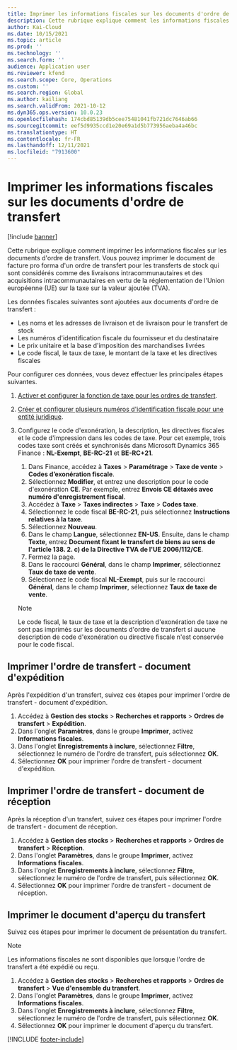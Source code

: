 ```yaml
---
title: Imprimer les informations fiscales sur les documents d'ordre de transfert
description: Cette rubrique explique comment les informations fiscales déterminées par le service de calcul des taxes peuvent être imprimées sur les documents d'ordre de transfert.
author: Kai-Cloud
ms.date: 10/15/2021
ms.topic: article
ms.prod: ''
ms.technology: ''
ms.search.form: ''
audience: Application user
ms.reviewer: kfend
ms.search.scope: Core, Operations
ms.custom: ''
ms.search.region: Global
ms.author: kailiang
ms.search.validFrom: 2021-10-12
ms.dyn365.ops.version: 10.0.23
ms.openlocfilehash: 174cbd85139db5cee75481041fb721dc7646ab66
ms.sourcegitcommit: eef5d9935ccd1e20e69a1d5b773956aeba4a46bc
ms.translationtype: HT
ms.contentlocale: fr-FR
ms.lasthandoff: 12/11/2021
ms.locfileid: "7913600"
---
```

# <a name="print-tax-information-on-transfer-order-documents"></a>Imprimer les informations fiscales sur les documents d'ordre de transfert

[!include [banner](../../includes/banner.md)]

Cette rubrique explique comment imprimer les informations fiscales sur les documents d'ordre de transfert. Vous pouvez imprimer le document de facture pro forma d'un ordre de transfert pour les transferts de stock qui sont considérés comme des livraisons intracommunautaires et des acquisitions intracommunautaires en vertu de la réglementation de l'Union européenne (UE) sur la taxe sur la valeur ajoutée (TVA). 

Les données fiscales suivantes sont ajoutées aux documents d'ordre de transfert :

- Les noms et les adresses de livraison et de livraison pour le transfert de stock
- Les numéros d'identification fiscale du fournisseur et du destinataire
- Le prix unitaire et la base d'imposition des marchandises livrées
- Le code fiscal, le taux de taxe, le montant de la taxe et les directives fiscales

Pour configurer ces données, vous devez effectuer les principales étapes suivantes.

1. [Activer et configurer la fonction de taxe pour les ordres de transfert](tasks/Tax-feature-support-for-transfer-order.md).
2. [Créer et configurer plusieurs numéros d'identification fiscale pour une entité juridique](emea-multiple-vat-registration-numbers.md).
3. Configurez le code d'exonération, la description, les directives fiscales et le code d'impression dans les codes de taxe. Pour cet exemple, trois codes taxe sont créés et synchronisés dans Microsoft Dynamics 365 Finance : **NL-Exempt**, **BE-RC-21** et **BE-RC+21**.

    1. Dans Finance, accédez à **Taxes** \> **Paramétrage** \> **Taxe de vente** \> **Codes d’exonération fiscale**.
    2. Sélectionnez **Modifier**, et entrez une description pour le code d'exonération **CE**. Par exemple, entrez **Envois CE détaxés avec numéro d'enregistrement fiscal**.
    3. Accédez à **Taxe** \> **Taxes indirectes** \> **Taxe** \> **Codes taxe**.
    4. Sélectionnez le code fiscal **BE-RC-21**, puis sélectionnez **Instructions relatives à la taxe**.
    5. Sélectionnez **Nouveau**.
    6. Dans le champ **Langue**, sélectionnez **EN-US**. Ensuite, dans le champ **Texte**, entrez **Document fixant le transfert de biens au sens de l'article 138. 2. c) de la Directive TVA de l'UE 2006/112/CE**.
    7. Fermez la page.
    8. Dans le raccourci **Général**, dans le champ **Imprimer**, sélectionnez **Taux de taxe de vente**.
    8. Sélectionnez le code fiscal **NL-Exempt**, puis sur le raccourci **Général**, dans le champ **Imprimer**, sélectionnez **Taux de taxe de vente**.

    > [!NOTE] 
    > Le code fiscal, le taux de taxe et la description d'exonération de taxe ne sont pas imprimés sur les documents d'ordre de transfert si aucune description de code d'exonération ou directive fiscale n'est conservée pour le code fiscal.

## <a name="print-the-transfer-order---shipment-document"></a>Imprimer l'ordre de transfert - document d'expédition

Après l'expédition d'un transfert, suivez ces étapes pour imprimer l'ordre de transfert - document d'expédition.

1. Accédez à **Gestion des stocks** \> **Recherches et rapports** \> **Ordres de transfert** \> **Expédition**.
2. Dans l'onglet **Paramètres**, dans le groupe **Imprimer**, activez **Informations fiscales**.
3. Dans l'onglet **Enregistrements à inclure**, sélectionnez **Filtre**, sélectionnez le numéro de l'ordre de transfert, puis sélectionnez **OK**.
4. Sélectionnez **OK** pour imprimer l'ordre de transfert - document d'expédition.

## <a name="print-the-transfer-order---receipt-document"></a>Imprimer l'ordre de transfert - document de réception

Après la réception d'un transfert, suivez ces étapes pour imprimer l'ordre de transfert - document de réception.

1. Accédez à **Gestion des stocks** \> **Recherches et rapports** \> **Ordres de transfert** \> **Réception**.
2. Dans l'onglet **Paramètres**, dans le groupe **Imprimer**, activez **Informations fiscales**.
3. Dans l'onglet **Enregistrements à inclure**, sélectionnez **Filtre**, sélectionnez le numéro de l'ordre de transfert, puis sélectionnez **OK**.
4. Sélectionnez **OK** pour imprimer l'ordre de transfert - document de réception.

## <a name="print-the-transfer-overview-document"></a>Imprimer le document d'aperçu du transfert

Suivez ces étapes pour imprimer le document de présentation du transfert.

> [!NOTE]
> Les informations fiscales ne sont disponibles que lorsque l'ordre de transfert a été expédié ou reçu.

1. Accédez à **Gestion des stocks** \> **Recherches et rapports** \> **Ordres de transfert** \> **Vue d'ensemble du transfert**.
2. Dans l'onglet **Paramètres**, dans le groupe **Imprimer**, activez **Informations fiscales**.
3. Dans l'onglet **Enregistrements à inclure**, sélectionnez **Filtre**, sélectionnez le numéro de l'ordre de transfert, puis sélectionnez **OK**.
4. Sélectionnez **OK** pour imprimer le document d'aperçu du transfert.

[!INCLUDE [footer-include](../../includes/footer-banner.md)]
